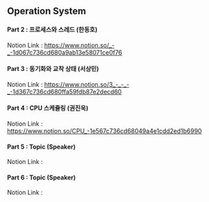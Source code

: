 ## Operation System
#### Part 2 : 프로세스와 스레드 (한동호)
Notion Link : https://www.notion.so/_-_-1d067c736cd680a9ab13e58071ce0f76
#### Part 3 : 동기화와 교착 상태 (서상민)
Notion Link : https://www.notion.so/3_-_-_-_-1d367c736cd680ffa59fdb87e2decd60
#### Part 4 : CPU 스케쥴링 (권진욱)
Notion Link : https://www.notion.so/CPU_-1e567c736cd68049a4e1cdd2ed1b6990
#### Part 5 : Topic (Speaker)
Notion Link : 
#### Part 6 : Topic (Speaker)
Notion Link :
